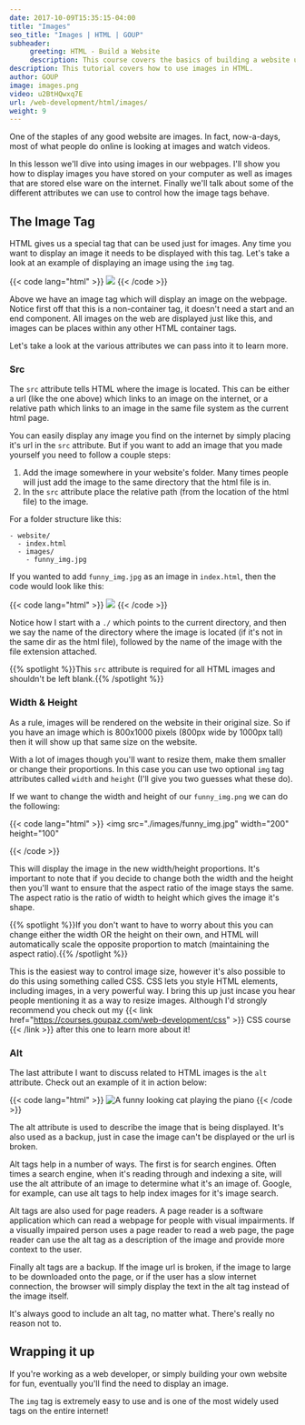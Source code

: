 ```yaml
---
date: 2017-10-09T15:35:15-04:00
title: "Images"
seo_title: "Images | HTML | GOUP"
subheader:
     greeting: HTML - Build a Website
     description: This course covers the basics of building a website using HTML. Work your way through the videos/articles and I'll teach you everything you need to know to create a basic website!
description: This tutorial covers how to use images in HTML.
author: GOUP
image: images.png
video: u2BtHQwxq7E
url: /web-development/html/images/
weight: 9
---
```


One of the staples of any good website are images. In fact, now-a-days, most of what people do online is looking at images and watch videos. 

In this lesson we'll dive into using images in our webpages. I'll show you how to display images you have stored on your computer as well as images that are stored else ware on the internet. Finally we'll talk about some of the different attributes we can use to control how the image tags behave. 

## The Image Tag

HTML gives us a special tag that can be used just for images. Any time you want to display an image it needs to be displayed with this tag. Let's take a look at an example of displaying an image using the `img` tag.

{{< code lang="html" >}}
<img src="https://courses.goupaz.com/web-development/html/introduction-to-html.png" />
{{< /code >}}

Above we have an image tag which will display an image on the webpage. Notice first off that this is a non-container tag, it doesn't need a start and an end component. All images on the web are displayed just like this, and images can be places within any other HTML container tags.

Let's take a look at the various attributes we can pass into it to learn more. 

### Src

The `src` attribute tells HTML where the image is located. This can be either a url (like the one above) which links to an image on the internet, or a relative path which links to an image in the same file system as the current html page.

You can easily display any image you find on the internet by simply placing it's url in the `src` attribute. But if you want to add an image that you made yourself you need to follow a couple steps:

1. Add the image somewhere in your website's folder. Many times people will just add the image to the same directory that the html file is in. 
2. In the `src` attribute place the relative path (from the location of the html file) to the image.

For a folder structure like this:

```
- website/
  - index.html
  - images/
    - funny_img.jpg
```

If you wanted to add `funny_img.jpg` as an image in `index.html`, then the code would look like this:

{{< code lang="html" >}}
<img src="./images/funny_img.jpg">
{{< /code >}}

Notice how I start with a `./` which points to the current directory, and then we say the name of the directory where the image is located (if it's not in the same dir as the html file), followed by the name of the image with the file extension attached. 

{{% spotlight %}}This `src` attribute is required for all HTML images and shouldn't be left blank.{{% /spotlight %}}

### Width & Height

As a rule, images will be rendered on the website in their original size. So if you have an image which is 800x1000 pixels (800px wide by 1000px tall) then it will show up that same size on the website. 

With a lot of images though you'll want to resize them, make them smaller or change their proportions. In this case you can use two optional `img` tag attributes called `width` and `height` (I'll give you two guesses what these do).

If we want to change the width and height of our `funny_img.png` we can do the following:

{{< code lang="html" >}}
<img 
  src="./images/funny_img.jpg"
  width="200"
  height="100"
>
{{< /code >}}

This will display the image in the new width/height proportions. It's important to note that if you decide to change both the width and the height then you'll want to ensure that the aspect ratio of the image stays the same. The aspect ratio is the ratio of width to height which gives the image it's shape. 

{{% spotlight %}}If you don't want to have to worry about this you can change either the width OR the height on their own, and HTML will automatically scale the opposite proportion to match (maintaining the aspect ratio).{{% /spotlight %}}

This is the easiest way to control image size, however it's also possible to do this using something called CSS. CSS lets you style HTML elements, including images, in a very powerful way. I bring this up just incase you hear people mentioning it as a way to resize images. Although I'd strongly recommend you check out my {{< link href="https://courses.goupaz.com/web-development/css" >}} CSS course {{< /link >}} after this one to learn more about it!

### Alt

The last attribute I want to discuss related to HTML images is the `alt` attribute. Check out an example of it in action below:

{{< code lang="html" >}}
<img src="./images/funny_img.jpg" alt="A funny looking cat playing the piano">
{{< /code >}}

The alt attribute is used to describe the image that is being displayed. It's also used as a backup, just in case the image can't be displayed or the url is broken. 

Alt tags help in a number of ways. The first is for search engines. Often times a search engine, when it's reading through and indexing a site, will use the alt attribute of an image to determine what it's an image of. Google, for example, can use alt tags to help index images for it's image search. 

Alt tags are also used for page readers. A page reader is a software application which can read a webpage for people with visual impairments. If a visually impaired person uses a page reader to read a web page, the page reader can use the alt tag as a description of the image and provide more context to the user. 

Finally alt tags are a backup. If the image url is broken, if the image to large to be downloaded onto the page, or if the user has a slow internet connection, the browser will simply display the text in the alt tag instead of the image itself. 

It's always good to include an alt tag, no matter what. There's really no reason not to. 

## Wrapping it up

If you're working as a web developer, or simply building your own website for fun, eventually you'll find the need to display an image.

The `img` tag is extremely easy to use and is one of the most widely used tags on the entire internet!